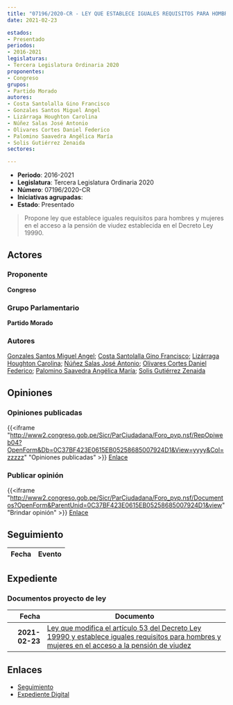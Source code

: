 ```yaml
---
title: "07196/2020-CR - LEY QUE ESTABLECE IGUALES REQUISITOS PARA HOMBRES Y MUJERES EN EL ACCESO A LA PENSIÓN DE VIUDEZ ESTABLECIDA EN EL DECRETO LEY 19990"
date: 2021-02-23

estados:
- Presentado
periodos:
- 2016-2021
legislaturas:
- Tercera Legislatura Ordinaria 2020
proponentes:
- Congreso
grupos:
- Partido Morado
autores:
- Costa Santolalla Gino Francisco
- Gonzales Santos Miguel Angel
- Lizárraga Houghton Carolina
- Núñez Salas José Antonio
- Olivares Cortes Daniel Federico
- Palomino Saavedra Angélica María
- Solis Gutiérrez Zenaida
sectores:

---
```

- **Periodo**: 2016-2021
- **Legislatura**: Tercera Legislatura Ordinaria 2020
- **Número**: 07196/2020-CR
- **Iniciativas agrupadas**: 
- **Estado**: Presentado

> Propone ley que establece iguales requisitos para hombres y mujeres en el acceso a la pensión de viudez establecida en el Decreto Ley 19990.


## Actores

### Proponente

**Congreso**

### Grupo Parlamentario

**Partido Morado**

### Autores

[Gonzales Santos Miguel Angel](mailto:mailto:mgonzaless@congreso.gob.pe); [Costa Santolalla Gino Francisco](mailto:mailto:gcosta@congreso.gob.pe); [Lizárraga Houghton Carolina](mailto:mailto:clizarraga@congreso.gob.pe); [Núñez Salas José Antonio](mailto:mailto:jnunezs@congreso.gob.pe); [Olivares Cortes Daniel Federico](mailto:mailto:dolivares@congreso.gob.pe); [Palomino Saavedra Angélica María](mailto:mailto:apalomino@congreso.gob.pe); [Solis Gutiérrez Zenaida](mailto:mailto:zsolis@congreso.gob.pe)

## Opiniones

### Opiniones publicadas

{{<iframe "http://www2.congreso.gob.pe/Sicr/ParCiudadana/Foro_pvp.nsf/RepOpiweb04?OpenForm&Db=0C37BF423E0615EB05258685007924D1&View=yyyy&Col=zzzzz" "Opiniones publicadas" >}}
[Enlace](http://www2.congreso.gob.pe/Sicr/ParCiudadana/Foro_pvp.nsf/RepOpiweb04?OpenForm&Db=0C37BF423E0615EB05258685007924D1&View=yyyy&Col=zzzzz)

### Publicar opinión

{{<iframe "http://www2.congreso.gob.pe/Sicr/ParCiudadana/Foro_pvp.nsf/Documentos?OpenForm&ParentUnid=0C37BF423E0615EB05258685007924D1&view" "Brindar opinión" >}}
[Enlace](http://www2.congreso.gob.pe/Sicr/ParCiudadana/Foro_pvp.nsf/Documentos?OpenForm&ParentUnid=0C37BF423E0615EB05258685007924D1&view)


## Seguimiento

| Fecha | Evento |
|------:|--------|


## Expediente

### Documentos proyecto de ley

| Fecha | Documento |
|------:|-----------|
| **2021-02-23** | [Ley que modifica el artículo 53 del Decreto Ley 19990 y establece iguales requisitos para hombres y mujeres en el acceso a la pensión de viudez](http://www.leyes.congreso.gob.pe/Documentos/2016_2021/Proyectos_de_Ley_y_de_Resoluciones_Legislativas/PL07196-20210223.pdf) |

## Enlaces

- [Seguimiento](http://www2.congreso.gob.pe/Sicr/TraDocEstProc/CLProLey2016.nsf/f7fff46988ca05b1052578e100829cc7/159ce45c8c18ae6105258685007984d9?OpenDocument)
- [Expediente Digital](http://www2.congreso.gob.pe/Sicr/TraDocEstProc/Expvirt_2011.nsf/visbusqptramdoc1621/07196?opendocument)

